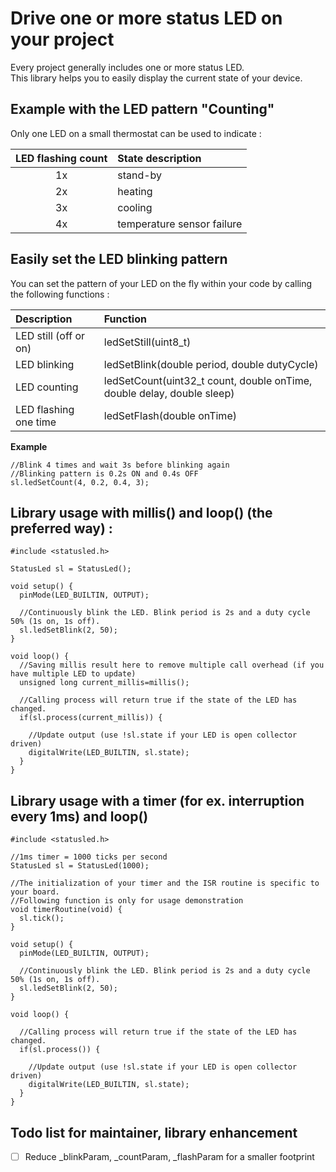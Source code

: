 # Drive one or more status LED on your project

Every project generally includes one or more status LED.  
This library helps you to easily display the current state of your device.

## Example with the LED pattern "Counting"

Only one LED on a small thermostat can be used to indicate :

| LED flashing count | State description          |
| :----------------: | :------------------------- |
|         1x         | stand-by                   |
|         2x         | heating                    |
|         3x         | cooling                    |
|         4x         | temperature sensor failure |

## Easily set the LED blinking pattern

You can set the pattern of your LED on the fly within your code by calling the following functions :

| Description           | Function                                                               |
| :-------------------- | :--------------------------------------------------------------------- |
| LED still (off or on) | ledSetStill(uint8_t)                                                   |
| LED blinking          | ledSetBlink(double period, double dutyCycle)                           |
| LED counting          | ledSetCount(uint32_t count, double onTime, double delay, double sleep) |
| LED flashing one time | ledSetFlash(double onTime)                                             |

**Example**

```
//Blink 4 times and wait 3s before blinking again
//Blinking pattern is 0.2s ON and 0.4s OFF
sl.ledSetCount(4, 0.2, 0.4, 3);
```

## Library usage with millis() and loop() (the preferred way) :

```
#include <statusled.h>

StatusLed sl = StatusLed();

void setup() {
  pinMode(LED_BUILTIN, OUTPUT);

  //Continuously blink the LED. Blink period is 2s and a duty cycle 50% (1s on, 1s off).
  sl.ledSetBlink(2, 50);
}

void loop() {
  //Saving millis result here to remove multiple call overhead (if you have multiple LED to update)
  unsigned long current_millis=millis();

  //Calling process will return true if the state of the LED has changed.
  if(sl.process(current_millis)) {

    //Update output (use !sl.state if your LED is open collector driven)
    digitalWrite(LED_BUILTIN, sl.state);
  }
}
```

## Library usage with a timer (for ex. interruption every 1ms) and loop()

```
#include <statusled.h>

//1ms timer = 1000 ticks per second
StatusLed sl = StatusLed(1000);

//The initialization of your timer and the ISR routine is specific to your board.
//Following function is only for usage demonstration
void timerRoutine(void) {
  sl.tick();
}

void setup() {
  pinMode(LED_BUILTIN, OUTPUT);

  //Continuously blink the LED. Blink period is 2s and a duty cycle 50% (1s on, 1s off).
  sl.ledSetBlink(2, 50);
}

void loop() {

  //Calling process will return true if the state of the LED has changed.
  if(sl.process()) {

    //Update output (use !sl.state if your LED is open collector driven)
    digitalWrite(LED_BUILTIN, sl.state);
  }
}
```

## Todo list for maintainer, library enhancement

- [ ] Reduce \_blinkParam, \_countParam, \_flashParam for a smaller footprint
